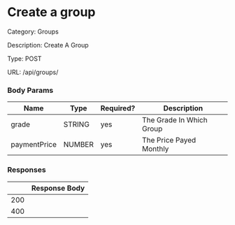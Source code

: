 # Create a group

Category: Groups

Description: Create A Group

Type: POST

URL: /api/groups/

### Body Params

| Name | Type | Required? | Description |
| --- | --- | --- | --- |
| grade | STRING | yes | The Grade In Which Group |
| paymentPrice | NUMBER | yes | The Price Payed Monthly |

### Responses

|  | Response Body |
| --- | --- |
| 200 |  |
| 400 |  |